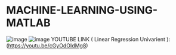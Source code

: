 # MACHINE-LEARNING-USING-MATLAB
![image](https://user-images.githubusercontent.com/61268484/80910738-756c6600-8cbc-11ea-9b34-fa4e3cccfa47.png)
![image](https://user-images.githubusercontent.com/61268484/80913819-78725100-8cd2-11ea-8e79-362b2be8f11f.png)
YOUTUBE LINK ( Linear Regression Univarient ): (https://youtu.be/cGyOdOIdMg8)


